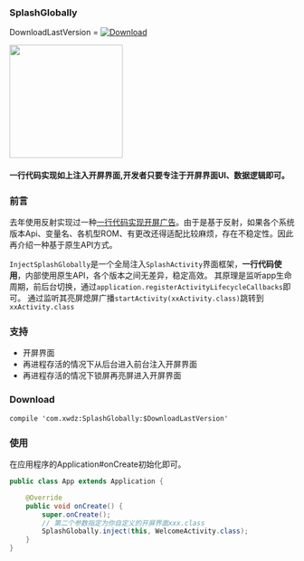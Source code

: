 



### SplashGlobally

DownloadLastVersion = [![Download](https://api.bintray.com/packages/quinnhuang/widget/InjectSplashGlobally/images/download.svg) ](https://bintray.com/quinnhuang/widget/InjectSplashGlobally/_latestVersion)
 





<img src="./img/simple_splash.gif" width="200px">



#### 一行代码实现如上注入开屏界面,开发者只要专注于开屏界面UI、数据逻辑即可。

### 前言

去年使用反射实现过一种[一行代码实现开屏广告](http://xwcc.fun/2018/05/09/Android-Hook-%E4%B8%80%E8%A1%8C%E4%BB%A3%E7%A0%81%E5%AE%9E%E7%8E%B0%E5%BC%80%E5%B1%8F%E5%B9%BF%E5%91%8A/)。由于是基于反射，如果各个系统版本Api、变量名、各机型ROM、有更改还得适配比较麻烦，存在不稳定性。因此再介绍一种基于原生API方式。

`InjectSplashGlobally`是一个全局注入`SplashActivity`界面框架，**一行代码使用**，内部使用原生API，各个版本之间无差异，稳定高效。
其原理是监听app生命周期，前后台切换，通过`application.registerActivityLifecycleCallbacks`即可。
通过监听其亮屏熄屏广播`startActivity(xxActivity.class)`跳转到`xxActivity.class`

### 支持

- 开屏界面
- 再进程存活的情况下从后台进入前台注入开屏界面
- 再进程存活的情况下锁屏再亮屏进入开屏界面



### Download

```
compile 'com.xwdz:SplashGlobally:$DownloadLastVersion'
```



### 使用

在应用程序的Application#onCreate初始化即可。

```java
public class App extends Application {

    @Override
    public void onCreate() {
        super.onCreate();
        // 第二个参数指定为你自定义的开屏界面xxx.class
        SplashGlobally.inject(this, WelcomeActivity.class);
    }
}

```







 